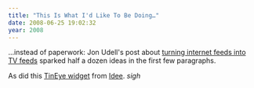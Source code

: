 ```yaml
---
title: "This Is What I'd Like To Be Doing…"
date: 2008-06-25 19:02:32
year: 2008
---
```

…instead of paperwork: Jon Udell's post about <a href="http://blog.jonudell.net/2008/06/25/turning-internet-feeds-into-tv-feeds/">turning internet feeds into TV feeds</a> sparked half a dozen ideas in the first few paragraphs.

As did this <a href="http://blog.ideeinc.com/2008/06/25/everything-is-visual-introducing-the-tineye-mona-lisa-widget/">TinEye widget</a> from <a href="http://blog.ideeinc.com/">Idee</a>. *sigh*
